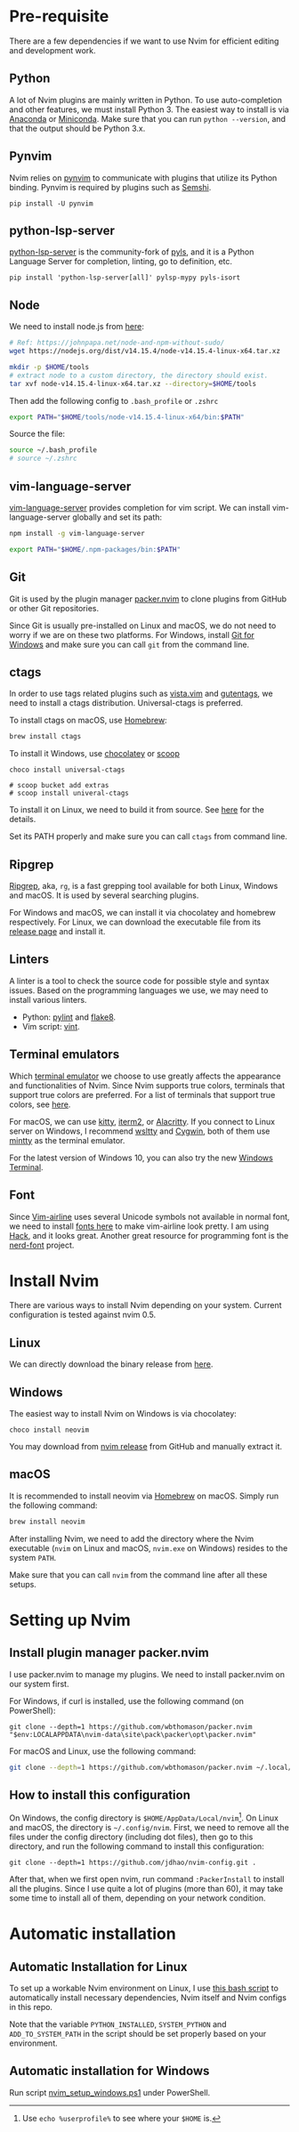 # Pre-requisite

There are a few dependencies if we want to use Nvim for efficient editing and
development work.

## Python

A lot of Nvim plugins are mainly written in Python. To use auto-completion and
other features, we must install Python 3. The easiest way to install is via
[Anaconda](https://www.anaconda.com/distribution/#download-section) or [Miniconda](https://docs.conda.io/en/latest/miniconda.html). Make sure that
you can run `python --version`, and that the output should be Python 3.x.

## Pynvim

Nvim relies on [pynvim](https://github.com/neovim/pynvim) to communicate with
plugins that utilize its Python binding. Pynvim is required by plugins such as
[Semshi](https://github.com/numirias/semshi).

```
pip install -U pynvim
```

## python-lsp-server

[python-lsp-server](https://github.com/python-lsp/python-lsp-server) is the community-fork of [pyls](https://github.com/palantir/python-language-server), and it is a Python Language Server for completion,
linting, go to definition, etc.

```
pip install 'python-lsp-server[all]' pylsp-mypy pyls-isort
```

## Node

We need to install node.js from [here](https://nodejs.org/en/download/):

```bash
# Ref: https://johnpapa.net/node-and-npm-without-sudo/
wget https://nodejs.org/dist/v14.15.4/node-v14.15.4-linux-x64.tar.xz

mkdir -p $HOME/tools
# extract node to a custom directory, the directory should exist.
tar xvf node-v14.15.4-linux-x64.tar.xz --directory=$HOME/tools
```

Then add the following config to `.bash_profile` or `.zshrc`

```bash
export PATH="$HOME/tools/node-v14.15.4-linux-x64/bin:$PATH"
```

Source the file:

```bash
source ~/.bash_profile
# source ~/.zshrc
```

## vim-language-server

[vim-language-server](https://github.com/iamcco/vim-language-server) provides
completion for vim script. We can install vim-language-server globally and set
its path:

```bash
npm install -g vim-language-server

export PATH="$HOME/.npm-packages/bin:$PATH"
```

## Git

Git is used by the plugin manager [packer.nvim](https://github.com/wbthomason/packer.nvim) to clone plugins from GitHub or
other Git repositories.

Since Git is usually pre-installed on Linux and macOS, we do not need to worry
if we are on these two platforms. For Windows, install [Git for Windows](https://git-scm.com/download/win)
and make sure you can call `git` from the command line.

## ctags

In order to use tags related plugins such as [vista.vim](https://github.com/liuchengxu/vista.vim) and [gutentags](https://github.com/ludovicchabant/vim-gutentags), we need to
install a ctags distribution. Universal-ctags is preferred.

To install ctags on macOS, use [Homebrew](https://github.com/universal-ctags/homebrew-universal-ctags):

```bash
brew install ctags
```

To install it Windows, use [chocolatey](https://chocolatey.org/) or [scoop](https://scoop.sh/)

```
choco install universal-ctags

# scoop bucket add extras
# scoop install univeral-ctags
```

To install it on Linux, we need to build it from source. See [here](https://askubuntu.com/a/836521/768311)
for the details.

Set its PATH properly and make sure you can call `ctags` from command line.

## Ripgrep

[Ripgrep](https://github.com/BurntSushi/ripgrep), aka, `rg`, is a fast grepping
tool available for both Linux, Windows and macOS. It is used by several
searching plugins.

For Windows and macOS, we can install it via chocolatey and homebrew
respectively. For Linux, we can download the executable file from its [release
page](https://github.com/BurntSushi/ripgrep/releases) and install it.

## Linters

A linter is a tool to check the source code for possible style and syntax
issues. Based on the programming languages we use, we may need to install
various linters.

+ Python: [pylint](https://github.com/PyCQA/pylint) and [flake8](https://github.com/PyCQA/flake8).
+ Vim script: [vint](https://github.com/Kuniwak/vint).

## Terminal emulators

Which [terminal emulator](https://en.wikipedia.org/wiki/Terminal_emulator) we
choose to use greatly affects the appearance and functionalities of Nvim.
Since Nvim supports true colors, terminals that support true colors are
preferred. For a list of terminals that support true colors, see [here](https://github.com/termstandard/colors).

For macOS, we can use [kitty](https://sw.kovidgoyal.net/kitty/), [iterm2](https://www.iterm2.com/), or [Alacritty](https://github.com/jwilm/alacritty).
If you connect to Linux server on Windows, I recommend [wsltty](https://github.com/mintty/wsltty) and
[Cygwin](https://www.cygwin.com/), both of them use [mintty](https://github.com/mintty/mintty) as the terminal emulator.

For the latest version of Windows 10, you can also try the new [Windows
Terminal](https://github.com/microsoft/terminal).

## Font

Since [Vim-airline](https://github.com/vim-airline/vim-airline) uses several
Unicode symbols not available in normal font, we need to install [fonts
here](https://github.com/powerline/fonts) to make vim-airline look pretty. I am using [Hack](https://github.com/powerline/fonts/tree/master/Hack), and it looks
great. Another great resource for programming font is the [nerd-font](https://github.com/ryanoasis/nerd-fonts) project.

# Install Nvim

There are various ways to install Nvim depending on your system. Current
configuration is tested against nvim 0.5.

## Linux

We can directly download the binary release from [here](https://github.com/neovim/neovim/releases/download/v0.5.0/nvim-linux64.tar.gz).

## Windows

The easiest way to install Nvim on Windows is via chocolatey:

```
choco install neovim
```

You may download from [nvim release](https://github.com/neovim/neovim/releases/download/v0.5.0/nvim-win64.zip) from GitHub and manually extract it.

## macOS

It is recommended to install neovim via [Homebrew](https://brew.sh/) on macOS.
Simply run the following command:

```bash
brew install neovim
```

After installing Nvim, we need to add the directory where the Nvim executable
(`nvim` on Linux and macOS, `nvim.exe` on Windows) resides to the system
`PATH`.

Make sure that you can call `nvim` from the command line after all these
setups.

# Setting up Nvim

## Install plugin manager packer.nvim

I use packer.nvim to manage my plugins. We need to install packer.nvim on our
system first.

For Windows, if curl is installed, use the following command (on PowerShell):

```
git clone --depth=1 https://github.com/wbthomason/packer.nvim "$env:LOCALAPPDATA\nvim-data\site\pack\packer\opt\packer.nvim"
```

For macOS and Linux, use the following command:

```bash
git clone --depth=1 https://github.com/wbthomason/packer.nvim ~/.local/share/nvim/site/pack/packer/opt/packer.nvim
```

## How to install this configuration

On Windows, the config directory is `$HOME/AppData/Local/nvim`[^1]. On Linux
and macOS, the directory is `~/.config/nvim`. First, we need to remove all the
files under the config directory (including dot files), then go to this
directory, and run the following command to install this configuration:

```
git clone --depth=1 https://github.com/jdhao/nvim-config.git .
```

After that, when we first open nvim, run command `:PackerInstall` to install
all the plugins. Since I use quite a lot of plugins (more than 60), it may take
some time to install all of them, depending on your network condition.

# Automatic installation

## Automatic Installation for Linux #

To set up a workable Nvim environment on Linux, I use [this bash script](nvim_setup_linux.sh) to automatically install necessary
dependencies, Nvim itself and Nvim configs in this repo.

Note that the variable `PYTHON_INSTALLED`, `SYSTEM_PYTHON` and
`ADD_TO_SYSTEM_PATH` in the script should be set properly based on your
environment.

## Automatic installation for Windows

Run script [nvim_setup_windows.ps1](nvim_setup_windows.ps1) under PowerShell.

[^1]: Use `echo %userprofile%` to see where your `$HOME` is.
